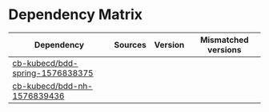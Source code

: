 # Dependency Matrix

Dependency | Sources | Version | Mismatched versions
---------- | ------- | ------- | -------------------
[cb-kubecd/bdd-spring-1576838375](https://github.com/cb-kubecd/bdd-spring-1576838375.git) |  | []() | 
[cb-kubecd/bdd-nh-1576839436](https://github.com/cb-kubecd/bdd-nh-1576839436.git) |  | []() | 
